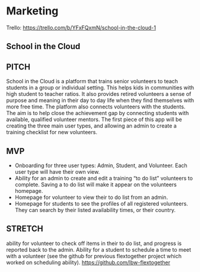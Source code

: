 # Marketing
Trello:  https://trello.com/b/YFxFQxmN/school-in-the-cloud-1

## School in the Cloud

## PITCH
School in the Cloud is a platform that trains senior volunteers to teach students in a group or individual setting.  This helps kids in communities with high student to teacher ratios. It also provides retired volunteers a sense of purpose and meaning in their day to day life when they find themselves with more free time.  The platform also connects volunteers with the students. The aim is to help close the achievement gap by connecting students with available, qualified volunteer mentors. The first piece of this app will be creating the three main user types, and allowing an admin to create a training checklist for new volunteers.

## MVP
- Onboarding for three user types: Admin, Student, and Volunteer. Each user type will have their own view.
- Ability for an admin to create and edit a training “to do list” volunteers to complete. Saving a to do list will make it appear on the volunteers homepage.
- Homepage for volunteer to view their to do list from an admin.
- Homepage for students to see the profiles of all registered volunteers. They can search by their listed availability times, or their country.

## STRETCH
ability for volunteer to check off items in their to do list, and progress is reported back to the admin.
Ability for a student to schedule a time to meet with a volunteer (see the github for previous flextogether project which worked on scheduling ability).
https://github.com/lbw-flextogether
